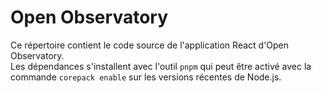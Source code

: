# Open Observatory

Ce répertoire contient le code source de l'application React d'Open Observatory.  
Les dépendances s'installent avec l'outil `pnpm` qui peut être activé avec la commande `corepack enable` sur les versions récentes de Node.js.
